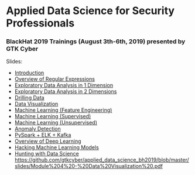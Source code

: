 # Applied Data Science for Security Professionals
### BlackHat 2019 Trainings (August 3th-6th, 2019) presented by GTK Cyber


Slides:

- <a href="https://github.com/gtkcyber/applied_data_science_bh2019/blob/master/slides/Module 0 - Introduction.pdf">Introduction</a>
- <a href="https://github.com/gtkcyber/applied_data_science_bh2019/blob/master/slides/Module 0.5 - Overview of Regular Expressions.pdf">Overview of Regular Expressions</a>
- <a href="https://github.com/gtkcyber/applied_data_science_bh2019/blob/master/slides/Module 1 - Exploratory Data Analysis in 1 Dimension.pdf">Exploratory Data Analysis in 1 Dimension</a>
- <a href="https://github.com/gtkcyber/applied_data_science_bh2019/blob/master/slides/Module 2 - Exploratory Data Analysis in 2 Dimensions.pdf">Exploratory Data Analysis in 2 Dimensions</a>
- <a href="https://github.com/gtkcyber/applied_data_science_bh2019/blob/master/slides/Module 3 - Drilling Data.pdf">Drilling Data</a>
- <a href="https://github.com/gtkcyber/applied_data_science_bh2019/blob/master/slides/Module 4 - Data Visualization.pdf">Data Visualization</a>
- <a href="https://github.com/gtkcyber/applied_data_science_bh2019/blob/master/slides/Module 5.1 - Machine Learning (Feature Engineering).pdf">Machine Learning (Feature Engineering)</a>
- <a href="https://github.com/gtkcyber/applied_data_science_bh2019/blob/master/slides/Module 5.2 - Machine Learning (Supervised).pdf">Machine Learning (Supervised)</a>
- <a href="https://github.com/gtkcyber/applied_data_science_bh2019/blob/master/slides/Module 6 - Machine Learning (Unsupervised).pdf">Machine Learning (Unsupervised)</a>
- <a href="https://github.com/gtkcyber/applied_data_science_bh2019/blob/master/slides/Module 7 - Anomaly Detection.pdf">Anomaly Detection</a>
- <a href="https://github.com/gtkcyber/applied_data_science_bh2019/blob/master/slides/Module 8 - PySpark + ELK + Kafka.pdf">PySpark + ELK + Kafka</a>
- <a href="https://github.com/gtkcyber/applied_data_science_bh2019/blob/master/slides/Module 9 - Overview of Deep Learning.pdf">Overview of Deep Learning</a>
- <a href="https://github.com/gtkcyber/applied_data_science_bh2019/blob/master/slides/Module 10 - Hacking Machine Learning Models.pdf">Hacking Machine Learning Models</a>
- <a href="https://github.com/gtkcyber/applied_data_science_bh2019/blob/master/slides/Module 11 - Hunting with Data Science.pdf">Hunting with Data Science</a>
https://github.com/gtkcyber/applied_data_science_bh2019/blob/master/slides/Module%204%20-%20Data%20Visualization%20.pdf
